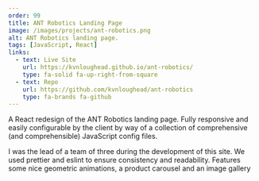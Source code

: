 ```yaml
---
order: 99
title: ANT Robotics Landing Page
image: /images/projects/ant-robotics.png
alt: ANT Robotics landing page.
tags: [JavaScript, React]
links:
  - text: Live Site
    url: https://kvnloughead.github.io/ant-robotics/
    type: fa-solid fa-up-right-from-square
  - text: Repo
    url: https://github.com/kvnloughead/ant-robotics
    type: fa-brands fa-github
---
```


A React redesign of the ANT Robotics landing page. Fully responsive and easily configurable by the client by way of a collection of comprehensive (and comprehensible) JavaScript config files.

I was the lead of a team of three during the development of this site. We used prettier and eslint to ensure consistency and readability. Features some nice geometric animations, a product carousel and an image gallery
